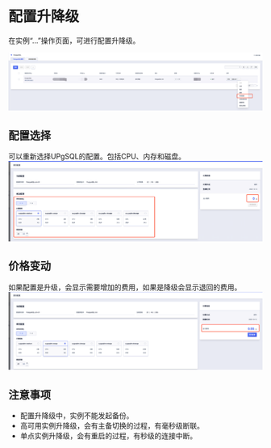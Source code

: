 

# 配置升降级

在实例“...”操作页面，可进行配置升降级。

![image](/images/upgrade/upgrade-01.png)

## 配置选择

可以重新选择UPgSQL的配置。包括CPU、内存和磁盘。
![image](/images/upgrade/upgrade-02.png)

## 价格变动

如果配置是升级，会显示需要增加的费用，如果是降级会显示退回的费用。
![image](/images/upgrade/upgrade-03.png)

## 注意事项
- 配置升降级中，实例不能发起备份。
- 高可用实例升降级，会有主备切换的过程，有毫秒级断联。
- 单点实例升降级，会有重启的过程，有秒级的连接中断。

